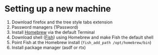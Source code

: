 # Setting up a new machine 

1. Download firefox and the tree style tabs extension
2. Password managers (1Password)
3. Install [Homebrew](https://brew.sh/) via the default Terminal 
4. Download shell ([Fish](https://fishshell.com/)) using Homebrew and make Fish the default shell
5. Point Fish at the Homebrew install (`fish_add_path /opt/homebrew/bin`)
6. Install package manager (asdf or rtx)

